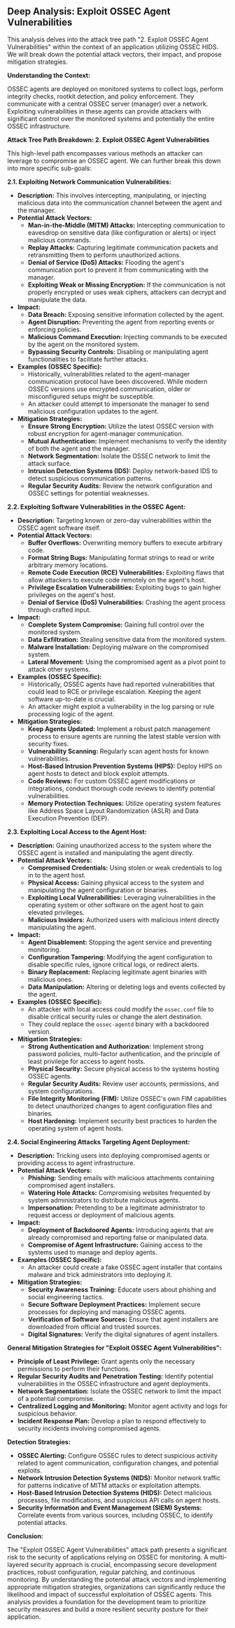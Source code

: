 ## Deep Analysis: Exploit OSSEC Agent Vulnerabilities

This analysis delves into the attack tree path "2. Exploit OSSEC Agent Vulnerabilities" within the context of an application utilizing OSSEC HIDS. We will break down the potential attack vectors, their impact, and propose mitigation strategies.

**Understanding the Context:**

OSSEC agents are deployed on monitored systems to collect logs, perform integrity checks, rootkit detection, and policy enforcement. They communicate with a central OSSEC server (manager) over a network. Exploiting vulnerabilities in these agents can provide attackers with significant control over the monitored systems and potentially the entire OSSEC infrastructure.

**Attack Tree Path Breakdown: 2. Exploit OSSEC Agent Vulnerabilities**

This high-level path encompasses various methods an attacker can leverage to compromise an OSSEC agent. We can further break this down into more specific sub-goals:

**2.1. Exploiting Network Communication Vulnerabilities:**

* **Description:** This involves intercepting, manipulating, or injecting malicious data into the communication channel between the agent and the manager.
* **Potential Attack Vectors:**
    * **Man-in-the-Middle (MITM) Attacks:**  Intercepting communication to eavesdrop on sensitive data (like configuration or alerts) or inject malicious commands.
    * **Replay Attacks:** Capturing legitimate communication packets and retransmitting them to perform unauthorized actions.
    * **Denial of Service (DoS) Attacks:** Flooding the agent's communication port to prevent it from communicating with the manager.
    * **Exploiting Weak or Missing Encryption:** If the communication is not properly encrypted or uses weak ciphers, attackers can decrypt and manipulate the data.
* **Impact:**
    * **Data Breach:** Exposing sensitive information collected by the agent.
    * **Agent Disruption:** Preventing the agent from reporting events or enforcing policies.
    * **Malicious Command Execution:** Injecting commands to be executed by the agent on the monitored system.
    * **Bypassing Security Controls:**  Disabling or manipulating agent functionalities to facilitate further attacks.
* **Examples (OSSEC Specific):**
    * Historically, vulnerabilities related to the agent-manager communication protocol have been discovered. While modern OSSEC versions use encrypted communication, older or misconfigured setups might be susceptible.
    * An attacker could attempt to impersonate the manager to send malicious configuration updates to the agent.
* **Mitigation Strategies:**
    * **Ensure Strong Encryption:**  Utilize the latest OSSEC version with robust encryption for agent-manager communication.
    * **Mutual Authentication:** Implement mechanisms to verify the identity of both the agent and the manager.
    * **Network Segmentation:** Isolate the OSSEC network to limit the attack surface.
    * **Intrusion Detection Systems (IDS):** Deploy network-based IDS to detect suspicious communication patterns.
    * **Regular Security Audits:** Review the network configuration and OSSEC settings for potential weaknesses.

**2.2. Exploiting Software Vulnerabilities in the OSSEC Agent:**

* **Description:** Targeting known or zero-day vulnerabilities within the OSSEC agent software itself.
* **Potential Attack Vectors:**
    * **Buffer Overflows:**  Overwriting memory buffers to execute arbitrary code.
    * **Format String Bugs:**  Manipulating format strings to read or write arbitrary memory locations.
    * **Remote Code Execution (RCE) Vulnerabilities:**  Exploiting flaws that allow attackers to execute code remotely on the agent's host.
    * **Privilege Escalation Vulnerabilities:**  Exploiting bugs to gain higher privileges on the agent's host.
    * **Denial of Service (DoS) Vulnerabilities:**  Crashing the agent process through crafted input.
* **Impact:**
    * **Complete System Compromise:** Gaining full control over the monitored system.
    * **Data Exfiltration:** Stealing sensitive data from the monitored system.
    * **Malware Installation:** Deploying malware on the compromised system.
    * **Lateral Movement:** Using the compromised agent as a pivot point to attack other systems.
* **Examples (OSSEC Specific):**
    * Historically, OSSEC agents have had reported vulnerabilities that could lead to RCE or privilege escalation. Keeping the agent software up-to-date is crucial.
    * An attacker might exploit a vulnerability in the log parsing or rule processing logic of the agent.
* **Mitigation Strategies:**
    * **Keep Agents Updated:**  Implement a robust patch management process to ensure agents are running the latest stable version with security fixes.
    * **Vulnerability Scanning:** Regularly scan agent hosts for known vulnerabilities.
    * **Host-Based Intrusion Prevention Systems (HIPS):** Deploy HIPS on agent hosts to detect and block exploit attempts.
    * **Code Reviews:**  For custom OSSEC agent modifications or integrations, conduct thorough code reviews to identify potential vulnerabilities.
    * **Memory Protection Techniques:** Utilize operating system features like Address Space Layout Randomization (ASLR) and Data Execution Prevention (DEP).

**2.3. Exploiting Local Access to the Agent Host:**

* **Description:**  Gaining unauthorized access to the system where the OSSEC agent is installed and manipulating the agent directly.
* **Potential Attack Vectors:**
    * **Compromised Credentials:** Using stolen or weak credentials to log in to the agent host.
    * **Physical Access:**  Gaining physical access to the system and manipulating the agent configuration or binaries.
    * **Exploiting Local Vulnerabilities:**  Leveraging vulnerabilities in the operating system or other software on the agent host to gain elevated privileges.
    * **Malicious Insiders:**  Authorized users with malicious intent directly manipulating the agent.
* **Impact:**
    * **Agent Disablement:**  Stopping the agent service and preventing monitoring.
    * **Configuration Tampering:**  Modifying the agent configuration to disable specific rules, ignore critical logs, or redirect alerts.
    * **Binary Replacement:**  Replacing legitimate agent binaries with malicious ones.
    * **Data Manipulation:**  Altering or deleting logs and events collected by the agent.
* **Examples (OSSEC Specific):**
    * An attacker with local access could modify the `ossec.conf` file to disable critical security rules or change the alert destination.
    * They could replace the `ossec-agentd` binary with a backdoored version.
* **Mitigation Strategies:**
    * **Strong Authentication and Authorization:** Implement strong password policies, multi-factor authentication, and the principle of least privilege for access to agent hosts.
    * **Physical Security:** Secure physical access to the systems hosting OSSEC agents.
    * **Regular Security Audits:** Review user accounts, permissions, and system configurations.
    * **File Integrity Monitoring (FIM):** Utilize OSSEC's own FIM capabilities to detect unauthorized changes to agent configuration files and binaries.
    * **Host Hardening:** Implement security best practices to harden the operating system of agent hosts.

**2.4. Social Engineering Attacks Targeting Agent Deployment:**

* **Description:** Tricking users into deploying compromised agents or providing access to agent infrastructure.
* **Potential Attack Vectors:**
    * **Phishing:**  Sending emails with malicious attachments containing compromised agent installers.
    * **Watering Hole Attacks:**  Compromising websites frequented by system administrators to distribute malicious agents.
    * **Impersonation:**  Pretending to be a legitimate administrator to request access or deployment of malicious agents.
* **Impact:**
    * **Deployment of Backdoored Agents:**  Introducing agents that are already compromised and reporting false or manipulated data.
    * **Compromise of Agent Infrastructure:**  Gaining access to the systems used to manage and deploy agents.
* **Examples (OSSEC Specific):**
    * An attacker could create a fake OSSEC agent installer that contains malware and trick administrators into deploying it.
* **Mitigation Strategies:**
    * **Security Awareness Training:** Educate users about phishing and social engineering tactics.
    * **Secure Software Deployment Practices:** Implement secure processes for deploying and managing OSSEC agents.
    * **Verification of Software Sources:** Ensure that agent installers are downloaded from official and trusted sources.
    * **Digital Signatures:** Verify the digital signatures of agent installers.

**General Mitigation Strategies for "Exploit OSSEC Agent Vulnerabilities":**

* **Principle of Least Privilege:** Grant agents only the necessary permissions to perform their functions.
* **Regular Security Audits and Penetration Testing:**  Identify potential vulnerabilities in the OSSEC infrastructure and agent deployments.
* **Network Segmentation:** Isolate the OSSEC network to limit the impact of a potential compromise.
* **Centralized Logging and Monitoring:**  Monitor agent activity and logs for suspicious behavior.
* **Incident Response Plan:**  Develop a plan to respond effectively to security incidents involving compromised agents.

**Detection Strategies:**

* **OSSEC Alerting:** Configure OSSEC rules to detect suspicious activity related to agent communication, configuration changes, and potential exploits.
* **Network Intrusion Detection Systems (NIDS):** Monitor network traffic for patterns indicative of MITM attacks or exploitation attempts.
* **Host-Based Intrusion Detection Systems (HIDS):** Detect malicious processes, file modifications, and suspicious API calls on agent hosts.
* **Security Information and Event Management (SIEM) Systems:**  Correlate events from various sources, including OSSEC, to identify potential attacks.

**Conclusion:**

The "Exploit OSSEC Agent Vulnerabilities" attack path presents a significant risk to the security of applications relying on OSSEC for monitoring. A multi-layered security approach is crucial, encompassing secure development practices, robust configuration, regular patching, and continuous monitoring. By understanding the potential attack vectors and implementing appropriate mitigation strategies, organizations can significantly reduce the likelihood and impact of successful exploitation of OSSEC agents. This analysis provides a foundation for the development team to prioritize security measures and build a more resilient security posture for their application.
